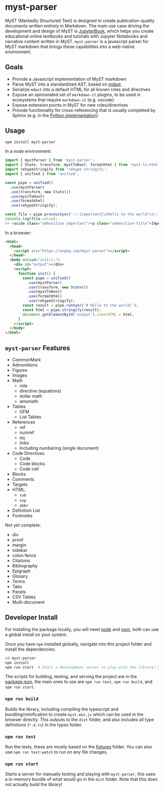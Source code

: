 # myst-parser

MyST (Markedly Structured Text) is designed to create publication-quality documents written entirely in Markdown. The main use case driving the development and design of MyST is [JupyterBook](https://jupyterbook.org/), which helps you create educational online textbooks and tutorials with Jupyter Notebooks and narrative content written in MyST. `myst-parser` is a javascript parser for MyST markdown that brings these capabilities into a web-native environment.

## Goals

- Provide a Javascript implementation of MyST markdown
- Parse MyST into a standardized AST, based on [mdast](https://github.com/syntax-tree/mdast).
- Serialize `mdast` into a default HTML for all known roles and directives
- Expose an opinionated set of `markdown-it` plugins, to be used in ecosystems that require `markdown-it` (e.g. vscode)
- Expose extension points in MyST for new roles/directives
- Provide functionality for cross-referencing that is usually completed by Sphinx (e.g. in the [Python implementation](https://github.com/executablebooks/MyST-Parser))

## Usage

```bash
npm install myst-parser
```

In a node environment:

```javascript
import { mystParser } from 'myst-parser';
import { State, transform, mystToHast, formatHtml } from 'myst-to-html';
import rehypeStringify from 'rehype-stringify';
import { unified } from 'unified';

const pipe = unified()
  .use(mystParser)
  .use(transform, new State())
  .use(mystToHast)
  .use(formatHtml)
  .use(rehypeStringify);

const file = pipe.processSync(':::{important}\nHello to the world!\n:::');
console.log(file.value);
>> <aside class="admonition important"><p class="admonition-title">Important</p><p>Hello to the world!</p></aside>
```

In a browser:

```html
<html>
  <head>
    <script src="https://unpkg.com/myst-parser"></script>
  </head>
  <body onload="init();">
    <div id="output"></div>
    <script>
      function init() {
        const pipe = unified()
          .use(mystParser)
          .use(transform, new State())
          .use(mystToHast)
          .use(formatHtml)
          .use(rehypeStringify);
        const result = pipe.runSync('# Hello to the world!');
        const html = pipe.stringify(result);
        document.getElementById('output').innerHTML = html;
      }
    </script>
  </body>
</html>
```

## `myst-parser` Features

- CommonMark
- Admonitions
- Figures
- Images
- Math
  - role
  - directive (equations)
  - dollar math
  - amsmath
- Tables
  - GFM
  - List Tables
- References
  - ref
  - numref
  - eq
  - links
  - Including numbering (single document)
- Code Directives
  - Code
  - Code blocks
  - Code cell
- Blocks
- Comments
- Targets
- HTML:
  - `sub`
  - `sup`
  - `abbr`
- Definition List
- Footnotes

Not yet complete:

- div
- proof
- margin
- sidebar
- colon fence
- Citations
- Bibliography
- Epigraph
- Glosary
- Terms
- Tabs
- Panels
- CSV Tables
- Multi-document

## Developer Install

For installing the package locally, you will need [node](https://nodejs.org/) and [npm](https://docs.npmjs.com/about-npm), both can use a global install on your system.

Once you have `npm` installed globally, navigate into this project folder and install the dependencies:

```bash
cd myst-parser
npm install
npm run start  # Start a development server to play with the library! 🚀
```

The scripts for building, testing, and serving the project are in the [package.json](package.json), the main ones to use are
`npm run test`, `npm run build`, and `npm run start`.

### `npm run build`

Builds the library, including compiling the typescript and bundling/minification to create `myst.min.js` which can be used in the browser directly.
This outputs to the `dist` folder, and also includes all type definitions (`*.d.ts`) in the types folder.

### `npm run test`

Run the tests, these are mostly based on the [fixtures](fixtures) folder. You can also use `npm run test:watch` to run on any file changes.

### `npm run start`

Starts a server for manually testing and playing with `myst-parser`, this uses a in-memory bundle of what would go in the `dist` folder.
Note that this does not actually build the library!
